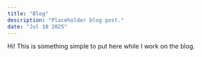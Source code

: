 ```yaml
---
title: "Blog"
description: "Placeholder blog post."
date: "Jul 10 2025"
---
```


Hi! This is something simple to put here while I work on the blog.
